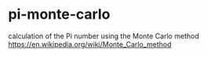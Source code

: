 # pi-monte-carlo

calculation of the Pi number using the Monte Carlo method
https://en.wikipedia.org/wiki/Monte_Carlo_method
